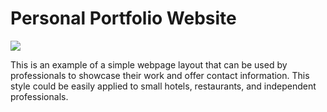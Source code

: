 # Personal Portfolio Website

<img src="preview.png">

This is an example of a simple webpage layout that can be used by professionals to showcase their work and offer contact information.
This style could be easily applied to small hotels, restaurants, and independent professionals.
